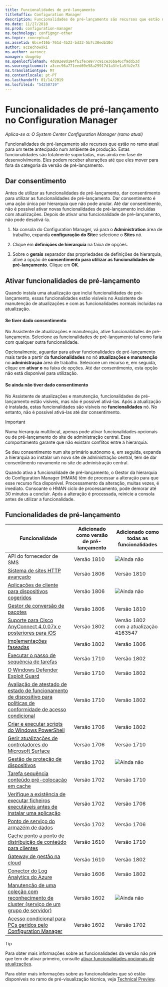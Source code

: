 ```yaml
---
title: Funcionalidades de pré-lançamento
titleSuffix: Configuration Manager
description: Funcionalidades de pré-lançamento são recursos que estão no ramo atual para um teste antecipado num ambiente de produção.
ms.date: 11/27/2018
ms.prod: configuration-manager
ms.technology: configmgr-other
ms.topic: conceptual
ms.assetid: 6bce416b-761d-4b23-bd33-5b7c30edb10d
author: aczechowski
ms.author: aaroncz
manager: dougeby
ms.openlocfilehash: 4d892e8d194f61fece977c91ce36ba46cf9dd53d
ms.sourcegitcommit: a3cec96a771eed69e58a29917d1a3fe1a5fb2e73
ms.translationtype: MT
ms.contentlocale: pt-PT
ms.lasthandoff: 01/14/2019
ms.locfileid: "54250719"
---
```

# <a name="pre-release-features-in-configuration-manager"></a>Funcionalidades de pré-lançamento no Configuration Manager

*Aplica-se a: O System Center Configuration Manager (ramo atual)*

Funcionalidades de pré-lançamento são recursos que estão no ramo atual para um teste antecipado num ambiente de produção. Estas funcionalidades são totalmente suportadas, mas ainda em fase de desenvolvimento. Eles podem receber alterações até que eles mover para fora da categoria da versão de pré-lançamento.



## <a name="give-consent"></a>Dar consentimento  

Antes de utilizar as funcionalidades de pré-lançamento, dar consentimento para utilizar as funcionalidades de pré-lançamento. Dar consentimento é uma ação única por hierarquia que não pode anular. Até dar consentimento, não é possível ativar novas funcionalidades de pré-lançamento incluídas com atualizações. Depois de ativar uma funcionalidade de pré-lançamento, não pode desativá-la.

1. Na consola do Configuration Manager, vá para o **Administration** área de trabalho, expanda **configuração do Site**e selecione o **Sites** nó.  

2. Clique em **definições de hierarquia** na faixa de opções.  

3. Sobre o **gerais** separador das propriedades de definições de hierarquia, ative a opção de **consentimento para utilizar as funcionalidades de pré-lançamento**. Clique em **OK**.  



## <a name="enabling-pre-release-features"></a>Ativar funcionalidades de pré-lançamento

Quando instala uma atualização que inclui funcionalidades de pré-lançamento, essas funcionalidades estão visíveis no Assistente de manutenção de atualizações e com as funcionalidades normais incluídas na atualização.

#### <a name="if-you-have-given-consent"></a>Se tiver dado consentimento
No Assistente de atualizações e manutenção, ative funcionalidades de pré-lançamento. Selecione as funcionalidades de pré-lançamento tal como faria com qualquer outra funcionalidade.     

Opcionalmente, aguardar para ativar funcionalidades de pré-lançamento mais tarde a partir da **funcionalidades** no nó **atualizações e manutenção** no **administração** área de trabalho. Selecione um recurso e, em seguida, clique em **ativar o** na faixa de opções. Até dar consentimento, esta opção não está disponível para utilização.

#### <a name="if-you-havent-given-consent"></a>Se ainda não tiver dado consentimento
No Assistente de atualizações e manutenção, funcionalidades de pré-lançamento estão visíveis, mas não é possível ativá-las. Após a atualização é instalada, estas funcionalidades são visíveis no **funcionalidades** nó. No entanto, não é possível ativá-las até dar consentimento.


> [!Important]  
> Numa hierarquia multilocal, apenas pode ativar funcionalidades opcionais ou de pré-lançamento do site de administração central. Esse comportamento garante que não existam conflitos entre a hierarquia. <!--507197-->  
> 
> Se deu consentimento num site primário autónomo e, em seguida, expanda a hierarquia ao instalar um novo site de administração central, tem de dar consentimento novamente no site de administração central.  

Quando ativa a funcionalidade de pré-lançamento, o Gestor da hierarquia do Configuration Manager (HMAN) têm de processar a alteração para que esse recurso fica disponível. Processamento da alteração, muitas vezes, é imediato. Consoante o HMAN ciclo de processamento, pode demorar até 30 minutos a concluir. Após a alteração é processada, reinicie a consola antes de utilizar a funcionalidade.



## <a name="pre-release-features"></a>Funcionalidades de pré-lançamento

<!--Note/tip for target article

> [!Note]  
> In this version of Configuration Manager, <feature name> is a pre-release feature. To enable it, see [Pre-release features](/sccm/core/servers/manage/pre-release-features).  


> [!Tip]  
> This feature was first introduced in version 1702 as a [pre-release feature](/sccm/core/servers/manage/pre-release-features). Beginning with version 1706, this feature is no longer a pre-release feature.  

-->


| Funcionalidade          | Adicionado como versão de pré-lançamento | Adicionado como todas as funcionalidades |  
|------------------|----------------------|-------------------------|
| API do fornecedor de SMS <!--1359052--> | Versão 1810 | ![Ainda não](media/red_x.png) |
| [Sistema de sites HTTP avançado](/sccm/core/plan-design/hierarchy/enhanced-http) <!--1356889,1358228--> | Versão 1806 | Versão 1810 |
| [Aplicações de cliente para dispositivos cogeridos](/sccm/comanage/workloads#client-apps) <!--1357892--> | Versão 1806 | ![Ainda não](media/red_x.png) |
| [Gestor de conversão de pacotes](/sccm/apps/pcm/package-conversion-manager) <!--1357861--> | Versão 1806 | Versão 1810 |
| [Suporte para Cisco AnyConnect 4.0.07x e posteriores para iOS](/sccm/mdm/deploy-use/create-vpn-profiles) <!--1357393--> | Versão 1802 | Versão 1802 <br>com a atualização 4163547 |
| [Implementações faseadas](/sccm/osd/deploy-use/create-phased-deployment-for-task-sequence) <!--1356837--> | Versão 1802 | Versão 1806 |
| [Executar o passo de sequência de tarefas](/sccm/osd/deploy-use/manage-task-sequences-to-automate-tasks#add-child-task-sequences-to-a-task-sequence) <!--1261338--> |  Versão 1710 | Versão 1802 |
| [O Windows Defender Exploit Guard](/sccm/protect/deploy-use/create-deploy-exploit-guard-policy) <!--1355468--> | Versão 1710 | Versão 1802 |
| [Avaliação de atestado de estado de funcionamento de dispositivo para políticas de conformidade de acesso condicional](/sccm/mdm/deploy-use/manage-access-to-o365-services-for-pcs-managed-by-sccm) <!--1235616--> | Versão 1710 | Versão 1802 |
| [Criar e executar scripts do Windows PowerShell](/sccm/apps/deploy-use/create-deploy-scripts) <!--1236459--> | Versão 1706 | Versão 1802 |
| [Gerir atualizações de controladores do Microsoft Surface](/sccm/sum/get-started/configure-classifications-and-products) <!--1098490--> | Versão 1706 | Versão 1710 |
| [Gestão de proteção de dispositivos](/sccm/protect/deploy-use/use-device-guard-with-configuration-manager) <!--1355092 (1319346)--> | Versão 1702 | ![Ainda não](media/red_x.png) |
| [Tarefa sequência conteúdo pré-colocação em cache](/sccm/osd/deploy-use/create-a-task-sequence-to-upgrade-an-operating-system#configure-pre-cache-content) <!--1021244--> | Versão 1702 | Versão 1710 |
| [Verifique a existência de executar ficheiros executáveis antes de instalar uma aplicação](/sccm/apps/deploy-use/deploy-applications#how-to-check-for-running-executable-files-before-installing-an-application) <!--1284624--> | Versão 1702 | Versão 1706 |
| [Ponto de serviço do armazém de dados](/sccm/core/servers/manage/data-warehouse) <!--1277922--> | Versão 1702 | Versão 1706 |
| [Cache ponto a ponto de distribuição de conteúdo para clientes](/sccm/core/plan-design/hierarchy/client-peer-cache) <!--1101436--> | Versão 1610 | Versão 1710 |
| [Gateway de gestão na cloud](/sccm/core/clients/manage/plan-cloud-management-gateway) <!--1101764--> | Versão 1610 | Versão 1802 |
| [Conector do Log Analytics do Azure](/sccm/core/clients/manage/sync-data-log-analytics) <!--1236739--> | Versão 1606 | Versão 1802 |
| [Manutenção de uma coleção com reconhecimento de cluster (serviço de um grupo de servidor)](/sccm/core/get-started/capabilities-in-technical-preview-1605#BKMK_ServerGroups) <!--1081776--> | Versão 1602 | ![Ainda não](media/red_x.png) |
| [Acesso condicional para PCs geridos pelo Configuration Manager](/sccm/mdm/deploy-use/manage-access-to-o365-services-for-pcs-managed-by-sccm) <!--  --> | Versão 1602 | Versão 1702 |

<!--Image used = ![Not yet](media/red_x.png) -->

> [!Tip]  
> Para obter mais informações sobre as funcionalidades da versão não pré que tem de ativar primeiro, consulte [ativar funcionalidades opcionais de atualizações](/sccm/core/servers/manage/install-in-console-updates#bkmk_options).  
> 
> Para obter mais informações sobre as funcionalidades que só estão disponíveis no ramo de pré-visualização técnica, veja [Technical Preview](/sccm/core/get-started/technical-preview).  
